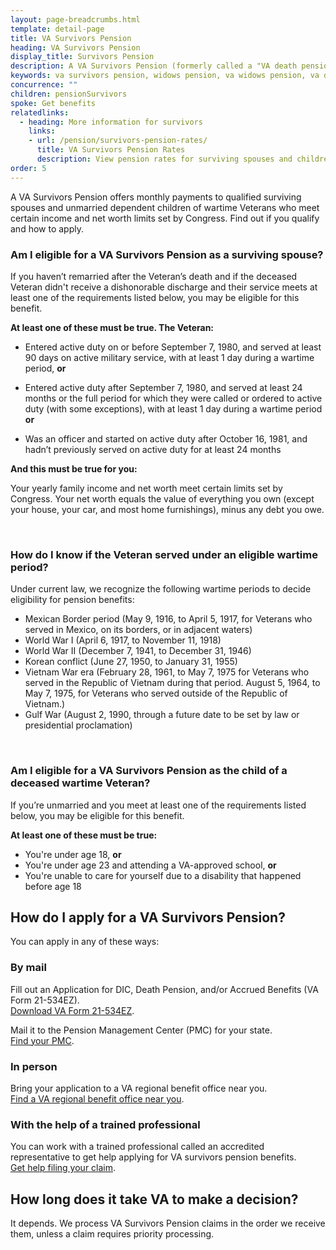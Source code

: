 ```yaml
---
layout: page-breadcrumbs.html
template: detail-page
title: VA Survivors Pension
heading: VA Survivors Pension
display_title: Survivors Pension
description: A VA Survivors Pension (formerly called a "VA death pension" and sometimes called a "VA widows pension") offers monthly payments to qualified survivors of wartime Veterans. Find out if you're eligible and how to apply.
keywords: va survivors pension, widows pension, va widows pension, va death pension
concurrence: ""
children: pensionSurvivors
spoke: Get benefits
relatedlinks:
  - heading: More information for survivors
    links:
    - url: /pension/survivors-pension-rates/
      title: VA Survivors Pension Rates
      description: View pension rates for surviving spouses and children.
order: 5
---
```


<div class="va-introtext">

A VA Survivors Pension offers monthly payments to qualified surviving spouses and unmarried dependent children of wartime Veterans who meet certain income and net worth limits set by Congress. Find out if you qualify and how to apply. 


</div>

<div class="feature" markdown=“1”>

### Am I eligible for a VA Survivors Pension as a surviving spouse?

If you haven’t remarried after the Veteran’s death and if the deceased Veteran didn't receive a dishonorable discharge and their service meets at least one of the requirements listed below, you may be eligible for this benefit.

**At least one of these must be true. The Veteran:**

- Entered active duty on or before September 7, 1980, and served at least 90 days on active military service, with at least 1 day during a wartime period, **or**

- Entered active duty after September 7, 1980, and served at least 24 months or the full period for which they were called or ordered to active duty (with some exceptions), with at least 1 day during a wartime period **or**

- Was an officer and started on active duty after October 16, 1981, and hadn’t previously served on active duty for at least 24 months

**And this must be true for you:**

Your yearly family income and net worth meet certain limits set by Congress. Your net worth equals the value of everything you own (except your house, your car, and most home furnishings), minus any debt you owe.

<br>

### How do I know if the Veteran served under an eligible wartime period?
Under current law, we recognize the following wartime periods to decide eligibility for pension benefits:

- Mexican Border period (May 9, 1916, to April 5, 1917, for Veterans who served in Mexico, on its borders, or in adjacent waters)
- World War I (April 6, 1917, to November 11, 1918)
- World War II (December 7, 1941, to December 31, 1946)
- Korean conflict (June 27, 1950, to January 31, 1955)
- Vietnam War era (February 28, 1961, to May 7, 1975 for Veterans who served in the Republic of Vietnam during that period. August 5, 1964, to May 7, 1975, for Veterans who served outside of the Republic of Vietnam.)
- Gulf War (August 2, 1990, through a future date to be set by law or presidential proclamation)

<br>

### Am I eligible for a VA Survivors Pension as the child of a deceased wartime Veteran?

If you’re unmarried and you meet at least one of the requirements listed below, you may be eligible for this benefit.

**At least one of these must be true:**

- You're under age 18, **or**
- You're under age 23 and attending a VA-approved school, **or**
- You're unable to care for yourself due to a disability that happened before age 18

</div>

## How do I apply for a VA Survivors Pension?

You can apply in any of these ways:

### By mail

Fill out an Application for DIC, Death Pension, and/or Accrued Benefits (VA Form 21-534EZ). <br>
[Download VA Form 21-534EZ](https://www.vba.va.gov/pubs/forms/VBA-21P-534EZ-ARE.pdf).

Mail it to the Pension Management Center (PMC) for your state. <br>
[Find your PMC](/pension/pension-management-centers/).

### In person

Bring your application to a VA regional benefit office near you. <br>
[Find a VA regional benefit office near you](/find-locations/?facilityType=benefits).

### With the help of a trained professional

You can work with a trained professional called an accredited representative to get help applying for VA survivors pension benefits. <br>
[Get help filing your claim](/disability/get-help-filing-claim/).

## How long does it take VA to make a decision?

It depends. We process VA Survivors Pension claims in the order we receive them, unless a claim requires priority processing.
